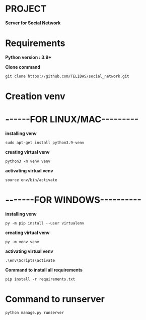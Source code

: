 # PROJECT

**Server for Social Network**

# Requirements

**Python version : 3.9+**

**Clone command**

    git clone https://github.com/TELIDAS/social_network.git

# Creation venv

# ------FOR LINUX/MAC---------
**installing venv** 

    sudo apt-get install python3.9-venv
    
**creating virtual venv**

    python3 -m venv venv
    
**activating virtual venv**

    source env/bin/activate

# -------FOR WINDOWS----------
**installing venv**

    py -m pip install --user virtualenv
    
**creating virtual venv**

    py -m venv venv
    
**activating virtual venv**

    .\env\Scripts\activate
   
**Command to install all requirements**

    pip install -r requirements.txt

# Command to runserver

    python manage.py runserver
